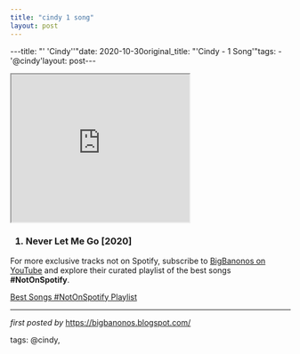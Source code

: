 ```yaml
---
title: "cindy 1 song"
layout: post
---
```

---title: "' 'Cindy''"date: 2020-10-30original_title: "'Cindy - 1 Song'"tags:  - '@cindy'layout: post---<br /><div class="separator" ><iframe allowfullscreen="" class="BLOG_video_class" height="266" src="https://www.youtube.com/embed/VOt3sgN8Rkg" width="320" youtube-src-id="VOt3sgN8Rkg"></iframe></div><h3><ol><li>Never Let Me Go [2020]</li></ol></h3><!--Subscribe and Playlist Links--><div>    <p>For more exclusive tracks not on Spotify, subscribe to <a href="https://www.youtube.com/@BigBanonos" target="_blank">BigBanonos on YouTube</a> and explore their curated playlist of the best songs <strong>#NotOnSpotify</strong>.</p>    <p><a href="https://www.youtube.com/playlist?list=PLtuNtuTatqI0kFahUCbtbfenC_ET5O_tr" target="_blank">Best Songs #NotOnSpotify Playlist<br /></a></p></div><hr /><p><em>first posted by</em> <a href="https://bigbanonos.blogspot.com/" rel="noopener" target="_new">https://bigbanonos.blogspot.com/</a></p><p>tags: @cindy,</p>